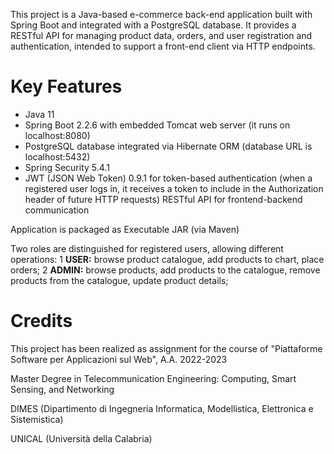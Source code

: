 This project is a Java-based e-commerce back-end application built with Spring Boot and integrated with a PostgreSQL database. It provides a RESTful API for managing product data, orders, 
and user registration and authentication, intended to support a front-end client via HTTP endpoints.

# Key Features
- Java 11
- Spring Boot 2.2.6 with embedded Tomcat web server (it runs on localhost:8080)
- PostgreSQL database integrated via Hibernate ORM (database URL is localhost:5432)
- Spring Security 5.4.1
- JWT (JSON Web Token) 0.9.1 for token-based authentication (when a registered user logs in, it receives a token to include in the Authorization header of future HTTP requests)
RESTful API for frontend-backend communication

Application is packaged as Executable JAR (via Maven)

Two roles are distinguished for registered users, allowing different operations:
1 **USER:** browse product catalogue, add products to chart, place orders;
2 **ADMIN:** browse products, add products to the catalogue, remove products from the catalogue, update product details;

# Credits 
This project has been realized as assignment for the course of "Piattaforme Software per Applicazioni sul Web", A.A. 2022-2023

Master Degree in Telecommunication Engineering: Computing, Smart Sensing, and Networking

DIMES (Dipartimento di Ingegneria Informatica, Modellistica, Elettronica e Sistemistica)

UNICAL (Università della Calabria)
